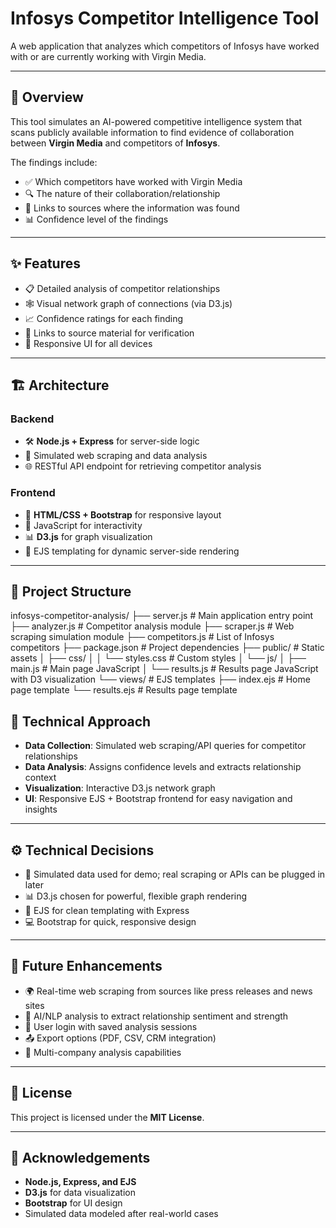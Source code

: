 # Infosys Competitor Intelligence Tool

A web application that analyzes which competitors of Infosys have worked with or are currently working with Virgin Media.

---

## 🧠 Overview

This tool simulates an AI-powered competitive intelligence system that scans publicly available information to find evidence of collaboration between **Virgin Media** and competitors of **Infosys**.

The findings include:

- ✅ Which competitors have worked with Virgin Media  
- 🔍 The nature of their collaboration/relationship  
- 🔗 Links to sources where the information was found  
- 📊 Confidence level of the findings  

---

## ✨ Features

- 📋 Detailed analysis of competitor relationships  
- 🕸️ Visual network graph of connections (via D3.js)  
- 📈 Confidence ratings for each finding  
- 🔗 Links to source material for verification  
- 📱 Responsive UI for all devices  

---

## 🏗️ Architecture

### Backend

- 🛠️ **Node.js + Express** for server-side logic  
- 🔎 Simulated web scraping and data analysis  
- 🌐 RESTful API endpoint for retrieving competitor analysis  

### Frontend

- 🎨 **HTML/CSS + Bootstrap** for responsive layout  
- 📜 JavaScript for interactivity  
- 📊 **D3.js** for graph visualization  
- 🧩 EJS templating for dynamic server-side rendering  

---

## 📁 Project Structure

infosys-competitor-analysis/
├── server.js              # Main application entry point
├── analyzer.js            # Competitor analysis module
├── scraper.js             # Web scraping simulation module
├── competitors.js         # List of Infosys competitors
├── package.json           # Project dependencies
├── public/                # Static assets
│   ├── css/
│   │   └── styles.css     # Custom styles
│   └── js/
│       ├── main.js        # Main page JavaScript
│       └── results.js     # Results page JavaScript with D3 visualization
└── views/                 # EJS templates
    ├── index.ejs          # Home page template
    └── results.ejs        # Results page template

## 🧪 Technical Approach

- **Data Collection**: Simulated web scraping/API queries for competitor relationships  
- **Data Analysis**: Assigns confidence levels and extracts relationship context  
- **Visualization**: Interactive D3.js network graph  
- **UI**: Responsive EJS + Bootstrap frontend for easy navigation and insights  

---

## ⚙️ Technical Decisions

- 🧪 Simulated data used for demo; real scraping or APIs can be plugged in later  
- 📊 D3.js chosen for powerful, flexible graph rendering  
- 🧩 EJS for clean templating with Express  
- 💻 Bootstrap for quick, responsive design  

---

## 🔮 Future Enhancements

- 🌍 Real-time web scraping from sources like press releases and news sites  
- 🧠 AI/NLP analysis to extract relationship sentiment and strength  
- 👤 User login with saved analysis sessions  
- 📤 Export options (PDF, CSV, CRM integration)  
- 🏢 Multi-company analysis capabilities  

---

## 🪪 License

This project is licensed under the **MIT License**.

---

## 🙌 Acknowledgements

- **Node.js, Express, and EJS**  
- **D3.js** for data visualization  
- **Bootstrap** for UI design  
- Simulated data modeled after real-world cases  

